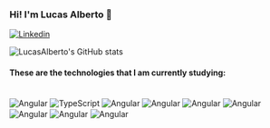 ### Hi! I'm Lucas Alberto 🤙

[![Linkedin](https://img.shields.io/badge/LinkedIn-0077B5?style=for-the-badge&logo=linkedin&logoColor=white)](https://www.linkedin.com/in/lucasalberto0/)

![LucasAlberto's GitHub stats](https://github-readme-stats.vercel.app/api?username=LucasAlberto0&show_icons=true&theme=dark)

#### These are the technologies that I am currently studying:

<div style="display: inline_block"><br/>
    <img align="center" alt="Angular" src="https://img.shields.io/badge/Angular-DD0031?style=for-the-badge&logo=angular&logoColor=white" />
     <img align="center" alt="TypeScript" src="https://img.shields.io/badge/TypeScript-007ACC?style=for-the-badge&logo=typescript&logoColor=white" />
      <img align="center" alt="Angular" src="https://img.shields.io/badge/HTML5-E34F26?style=for-the-badge&logo=html5&logoColor=white" />
       <img align="center" alt="Angular" src="https://img.shields.io/badge/CSS3-1572B6?style=for-the-badge&logo=css3&logoColor=white" />
        <img align="center" alt="Angular" src="https://img.shields.io/badge/JavaScript-F7DF1E?style=for-the-badge&logo=javascript&logoColor=black" />
        <img align="center" alt="Angular" src="https://img.shields.io/badge/Sass-CC6699?style=for-the-badge&logo=sass&logoColor=white" />
        <img align="center" alt="Angular" src="https://img.shields.io/badge/Tailwind_CSS-38B2AC?style=for-the-badge&logo=tailwind-css&logoColor=white" />
        <img align="center" alt="Angular" src="https://img.shields.io/badge/GIT-E44C30?style=for-the-badge&logo=git&logoColor=white" />
        <img align="center" alt="Angular" src="https://img.shields.io/badge/GitHub-100000?style=for-the-badge&logo=github&logoColor=white" />

</div>
